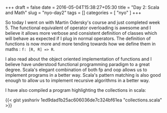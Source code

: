 +++
draft = false
date = 2016-05-04T15:38:27+05:30
title = "Day 2: Scala and Math"
slug = "nyo-day2"
tags = []
categories = [ "nyo" ]
+++

  So today I went on with Martin Odersky's course and just completed week 5.
The  functional equivalent of operator overloading is awesome and I believe
it allows more verbose and consistent definition of classes which will behave as expected
if I plug in normal operators. The definition of functions is now more and more
tending towards how we define them in maths : `f: [R, R] => R`.

 I also read about the object oriented implementation of functions and I believe have understood
functional programming paradigm to a great degree. Scala's elegant combination of both fp and oop
allows us to implement programs in a better way. Scala's pattern matching is also good enough to allow
us to implement recursive algorithms in a better way.

I have also compiled a program highlighting the collections in scala:

{{< gist yashsriv 1ed9dad1b25ac606036de7c324bf61ea "collections.scala" >}}
